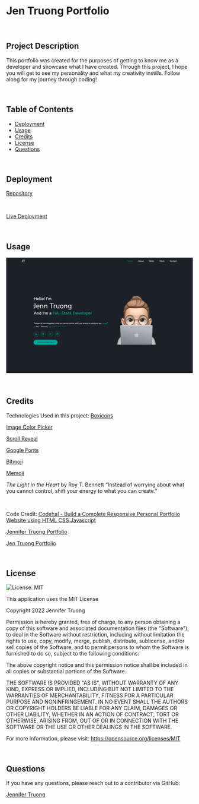 # Jen Truong Portfolio

<br/>

## Project Description
This portfolio was created for the purposes of getting to know me as a developer and showcase what I have created. Through this project, I hope you will get to see my personality and what my creativity instills. Follow along for my journey through coding!


<br/>

## Table of Contents
- [Deployment](#installation)
- [Usage](#usage)
- [Credits](#credits)
- [License](#license)
- [Questions](#questions)

<br/>

## Deployment
  

[Repository](https://github.com/jentruong09/jenTruongPortfolio)

<br/>

[Live Deployment](https://jentruong09.github.io/jenTruongPortfolio/)

<br/>

## Usage

![webpage](assets/attachments/jen-portfolio.png)

<br/>


## Credits

Technologies Used in this project:
[Boxicons](https://boxicons.com)

[Image Color Picker](https://imagecolorpicker.com/en)

[Scroll Reveal](https://scrollrevealjs.org)

[Google Fonts](https://fonts.google.com/)

[Bitmoji](https://www.bitmoji.com)

[Memoji](https://support.apple.com/en-us/HT208986)

<cite> The Light in the Heart </cite> by Roy T. Bennett
“Instead of worrying about what you cannot control, shift your energy to what you can create.” 

<br/>

Code Credit:
[Codehal - Build a Complete Responsive Personal Portfolio Website using HTML CSS Javascript](https://www.youtube.com/watch?v=Tkp3FDgOueM)

[Jennifer Truong Portfolio](https://github.com/jentruong09/jennifer-truong-portfolio)

[Jen Truong Portfolio](https://github.com/jentruong09/jenTruong)

<br/>

## License 

![License: MIT](https://img.shields.io/badge/License-MIT-yellow.svg)
  
This application uses the MIT License

Copyright 2022 Jennifer Truong

Permission is hereby granted, free of charge, to any person obtaining a copy of this software and associated documentation files (the "Software"), to deal in the Software without restriction, including without limitation the rights to use, copy, modify, merge, publish, distribute, sublicense, and/or sell copies of the Software, and to permit persons to whom the Software is furnished to do so, subject to the following conditions:

The above copyright notice and this permission notice shall be included in all copies or substantial portions of the Software.

THE SOFTWARE IS PROVIDED "AS IS", WITHOUT WARRANTY OF ANY KIND, EXPRESS OR IMPLIED, INCLUDING BUT NOT LIMITED TO THE WARRANTIES OF MERCHANTABILITY, FITNESS FOR A PARTICULAR PURPOSE AND NONINFRINGEMENT. IN NO EVENT SHALL THE AUTHORS OR COPYRIGHT HOLDERS BE LIABLE FOR ANY CLAIM, DAMAGES OR OTHER LIABILITY, WHETHER IN AN ACTION OF CONTRACT, TORT OR OTHERWISE, ARISING FROM, OUT OF OR IN CONNECTION WITH THE SOFTWARE OR THE USE OR OTHER DEALINGS IN THE SOFTWARE.

For more information, please visit: https://opensource.org/licenses/MIT

<br/>


## Questions
If you have any questions, please reach out to a contributor via GitHub:

[Jennifer Truong](https://github.com/jentruong09)
